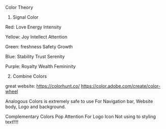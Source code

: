 Color Theory

1. Signal Color

Red: Love Energy Intensity

Yellow: Joy Intellect Attention

Green: freshness Safety Growth

Blue: Stability Trust Serenity

Purple: Royalty Wealth Femininity

2. Combine Colors

 great website: 
https://colorhunt.co/
https://color.adobe.com/create/color-wheel

Analogous Colors is extremely safe to use
For Navigation bar, Website body, Logo and background.

Complementary Colors
Pop Attention
For Logo Icon
Not using to styling text!!!!
